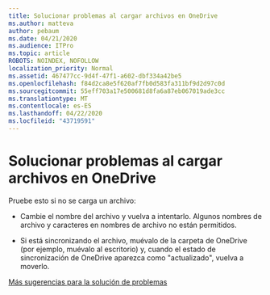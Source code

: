 ```yaml
---
title: Solucionar problemas al cargar archivos en OneDrive
ms.author: matteva
author: pebaum
ms.date: 04/21/2020
ms.audience: ITPro
ms.topic: article
ROBOTS: NOINDEX, NOFOLLOW
localization_priority: Normal
ms.assetid: 467477cc-9d4f-47f1-a602-dbf334a42be5
ms.openlocfilehash: f84d2ca8e5f620af7fb0d583fa311bf9d2d97c0d
ms.sourcegitcommit: 55eff703a17e500681d8fa6a87eb067019ade3cc
ms.translationtype: MT
ms.contentlocale: es-ES
ms.lasthandoff: 04/22/2020
ms.locfileid: "43719591"
---
```

# <a name="fix-problems-uploading-files-to-onedrive"></a>Solucionar problemas al cargar archivos en OneDrive

Pruebe esto si no se carga un archivo:
  
- Cambie el nombre del archivo y vuelva a intentarlo. Algunos nombres de archivo y caracteres en nombres de archivo no están permitidos. 
    
- Si está sincronizando el archivo, muévalo de la carpeta de OneDrive (por ejemplo, muévalo al escritorio) y, cuando el estado de sincronización de OneDrive aparezca como "actualizado", vuelva a moverlo. 
    
[Más sugerencias para la solución de problemas](https://go.microsoft.com/fwlink/?linkid=873155)
  

